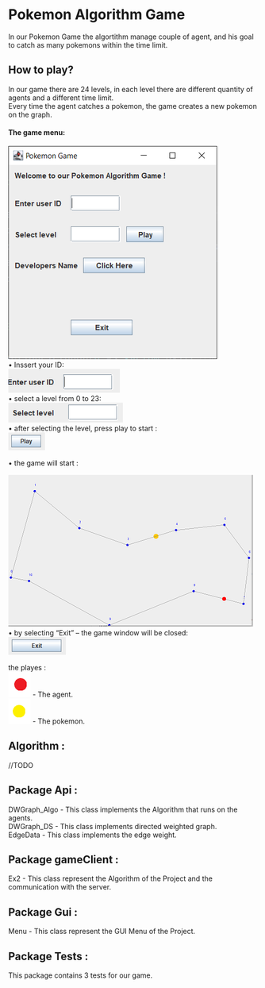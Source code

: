 # Pokemon Algorithm Game
In our Pokemon Game the algortithm manage couple of agent, and his goal to catch as many pokemons within the time limit.

## How to play?
In our game there are 24 levels,
in each level there are different quantity of agents and a different time limit.  
Every time the agent catches a pokemon, the game creates a new pokemon on the graph.  

#### The game menu:   
 ![picture](images/1.PNG)   
 • Inssert your ID:   
 ![picture](images/2.PNG)  
   • select a level from 0 to 23:   
![picture](images/2.5.PNG)   
• after selecting the level, press play to start :  
![picture](images/3.png)  

• the game will start :  

![picture](images/6.png)  
• by selecting “Exit” – the game window will be closed:  
![picture](images/5.png)  
   
 the playes :   
 ![picture](images/red.png) - The agent.  
 ![picture](images/yello.png) - The pokemon.  
   
## Algorithm : 
//TODO

## Package Api : 
DWGraph_Algo -  This class implements the Algorithm that runs on the agents.  
DWGraph_DS - This class implements directed weighted graph.   
EdgeData - This class implements the edge weight.


## Package gameClient :  
Ex2 -  This class represent the Algorithm of the Project and the communication with the server. 
 


## Package Gui :
Menu - This class represent the GUI Menu of the Project.

## Package Tests :
This package contains 3 tests for our game.
